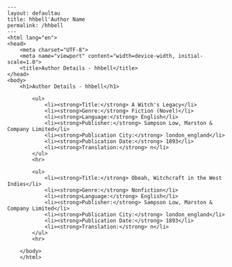 
    ---
    layout: defaultau
    title: hhbell'Author Name 
    permalink: /hhbell
    ---
    <html lang="en">
    <head>
        <meta charset="UTF-8">
        <meta name="viewport" content="width=device-width, initial-scale=1.0">
        <title>Author Details - hhbell</title>
    </head>
    <body>
        <h1>Author Details - hhbell</h1>
        
            <ul>
                <li><strong>Title:</strong> A Witch's Legacy</li>
                <li><strong>Genre:</strong> Fiction (Novel)</li>
                <li><strong>Language:</strong> English</li>
                <li><strong>Publisher:</strong> Sampson Low, Marston & Company Limited</li>
                <li><strong>Publication City:</strong> london_england</li>
                <li><strong>Publication Date:</strong> 1893</li>
                <li><strong>Translation:</strong> n</li>
            </ul>
            <hr>
            
            <ul>
                <li><strong>Title:</strong> Obeah, Witchcraft in the West Indies</li>
                <li><strong>Genre:</strong> Nonfiction</li>
                <li><strong>Language:</strong> English</li>
                <li><strong>Publisher:</strong> Sampson Low, Marston & Company Limited</li>
                <li><strong>Publication City:</strong> london_england</li>
                <li><strong>Publication Date:</strong> 1893</li>
                <li><strong>Translation:</strong> n</li>
            </ul>
            <hr>
            
        </body>
        </html>
        